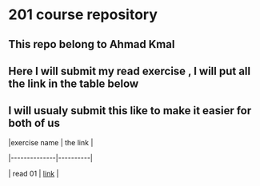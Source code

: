 # 201 course repository
## This repo belong to Ahmad Kmal
## Here I will submit my read exercise , I will put all the link in the table below 
## I will usualy submit this like to make it easier for both of us 
|exercise name | the link | 

|--------------|----------|

| read 01      | [link](https://ahmadkmal.github.io/reading-notes/class-01)     |     